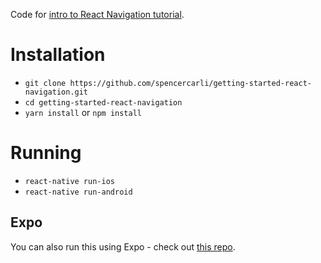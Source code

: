 Code for [intro to React Navigation tutorial](https://hackernoon.com/getting-started-with-react-navigation-the-navigation-solution-for-react-native-ea3f4bd786a4).

# Installation

- `git clone https://github.com/spencercarli/getting-started-react-navigation.git`
- `cd getting-started-react-navigation`
- `yarn install` or `npm install`


# Running

- `react-native run-ios`
- `react-native run-android`

## Expo

You can also run this using Expo - check out [this repo](https://github.com/ricbermo/getting-started-react-navigation-expo).
